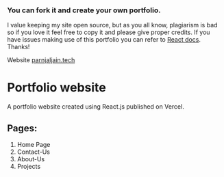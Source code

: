 ### You can fork it and create your own portfolio.

I value keeping my site open source, but as you all know, plagiarism is bad so if you love it feel free to copy it and please give proper credits. If you have issues making use of this portfolio you can refer to [React docs](https://reactjs.org/docs/getting-started.html). Thanks!

Website [parnjaljain.tech](https://www.pranjaljain.tech)

# Portfolio website

A portfolio website created using React.js published on Vercel.

## Pages:

1. Home Page
2. Contact-Us
3. About-Us
4. Projects

